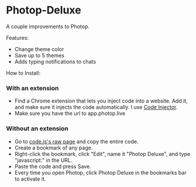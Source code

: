 # Photop-Deluxe
A couple improvements to Photop.

Features:
+ Change theme color
+ Save up to 5 themes
+ Adds typing notifications to chats

How to Install:
### With an extension
+ Find a Chrome extension that lets you inject code into a website. Add it, and make sure it injects the code automatically. I use [Code Injector](https://chrome.google.com/webstore/detail/code-injector/jgcallaoodbhagkaoobenaabockcejmc).
+ Make sure you have the url to app.photop.live
### Without an extension
+ Go to [code.js's raw page](https://raw.githubusercontent.com/wutadamyt/Photop-Deluxe/main/code.js) and copy the entire code.
+ Create a bookmark of any page.
+ Right-click the bookmark, click "Edit", name it "Photop Deluxe", and type "javascript:" in the URL.
+ Paste the code and press Save.
+ Every time you open Photop, click Photop Deluxe in the bookmarks bar to activate it.

